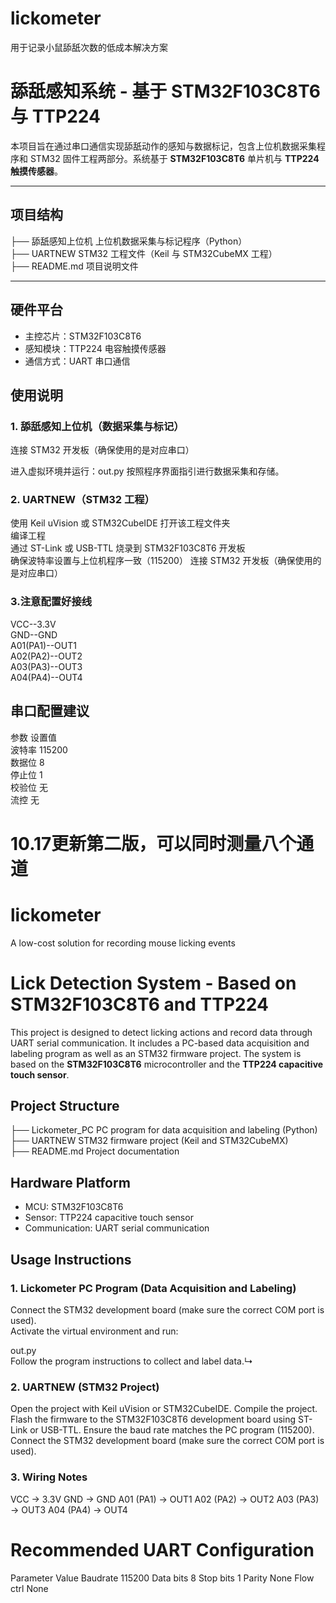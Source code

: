 # lickometer
用于记录小鼠舔舐次数的低成本解决方案
# 舔舐感知系统 - 基于 STM32F103C8T6 与 TTP224

本项目旨在通过串口通信实现舔舐动作的感知与数据标记，包含上位机数据采集程序和 STM32 固件工程两部分。系统基于 **STM32F103C8T6** 单片机与 **TTP224 触摸传感器**。

---

##  项目结构

├── 舔舐感知上位机 上位机数据采集与标记程序（Python）  
├── UARTNEW STM32 工程文件（Keil 与 STM32CubeMX 工程）  
├── README.md  项目说明文件


---

##  硬件平台

- 主控芯片：STM32F103C8T6  
- 感知模块：TTP224 电容触摸传感器  
- 通信方式：UART 串口通信  

## 使用说明
### 1. 舔舐感知上位机（数据采集与标记）
连接 STM32 开发板（确保使用的是对应串口）

进入虚拟环境并运行：out.py
按照程序界面指引进行数据采集和存储。

### 2. UARTNEW（STM32 工程）
使用 Keil uVision 或 STM32CubeIDE 打开该工程文件夹  
编译工程  
通过 ST-Link 或 USB-TTL 烧录到 STM32F103C8T6 开发板  
确保波特率设置与上位机程序一致（115200）
连接 STM32 开发板（确保使用的是对应串口） 
### 3.注意配置好接线
VCC--3.3V  
GND--GND  
A01(PA1)--OUT1   
A02(PA2)--OUT2  
A03(PA3)--OUT3  
A04(PA4)--OUT4   
## 串口配置建议
参数	设置值  
波特率	115200  
数据位	8  
停止位	1  
校验位	无  
流控	无  
# 10.17更新第二版，可以同时测量八个通道
# lickometer
A low-cost solution for recording mouse licking events

# Lick Detection System - Based on STM32F103C8T6 and TTP224
This project is designed to detect licking actions and record data through UART serial communication. It includes a PC-based data acquisition and labeling program as well as an STM32 firmware project. The system is based on the **STM32F103C8T6** microcontroller and the **TTP224 capacitive touch sensor**.

## Project Structure
├── Lickometer_PC   PC program for data acquisition and labeling (Python)  
├── UARTNEW         STM32 firmware project (Keil and STM32CubeMX)  
├── README.md       Project documentation  

## Hardware Platform
- MCU: STM32F103C8T6  
- Sensor: TTP224 capacitive touch sensor  
- Communication: UART serial communication  

## Usage Instructions
### 1. Lickometer PC Program (Data Acquisition and Labeling)  
Connect the STM32 development board (make sure the correct COM port is used).    
Activate the virtual environment and run:  

out.py  
Follow the program instructions to collect and label data.↳  

### 2. UARTNEW (STM32 Project)
Open the project with Keil uVision or STM32CubeIDE.
Compile the project.
Flash the firmware to the STM32F103C8T6 development board using ST-Link or USB-TTL.
Ensure the baud rate matches the PC program (115200).
Connect the STM32 development board (make sure the correct COM port is used).

### 3. Wiring Notes
VCC → 3.3V
GND → GND
A01 (PA1) → OUT1
A02 (PA2) → OUT2
A03 (PA3) → OUT3
A04 (PA4) → OUT4

# Recommended UART Configuration
Parameter	Value
Baudrate	115200
Data bits	8
Stop bits	1
Parity	None
Flow ctrl	None
